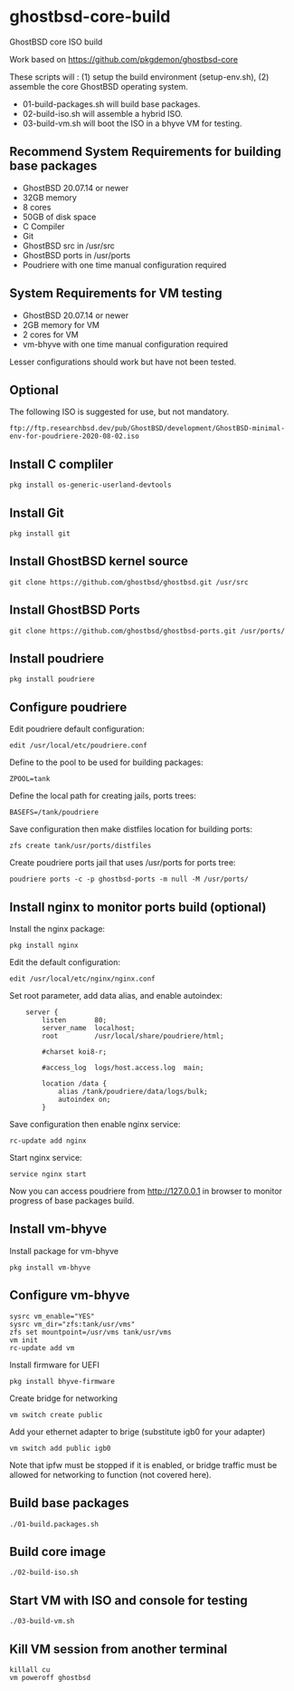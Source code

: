 # ghostbsd-core-build
GhostBSD core ISO build

Work based on https://github.com/pkgdemon/ghostbsd-core

These scripts will : 
(1) setup the build environment (setup-env.sh),
(2) assemble the core GhostBSD operating system. 
* 01-build-packages.sh will build base packages.  
* 02-build-iso.sh will assemble a hybrid ISO.  
* 03-build-vm.sh will boot the ISO in a bhyve VM for testing.  

## Recommend System Requirements for building base packages

* GhostBSD 20.07.14 or newer 
* 32GB memory
* 8 cores
* 50GB of disk space
* C Compiler
* Git
* GhostBSD src in /usr/src
* GhostBSD ports in /usr/ports
* Poudriere with one time manual configuration required

## System Requirements for VM testing

* GhostBSD 20.07.14 or newer
* 2GB memory for VM
* 2 cores for VM
* vm-bhyve with one time manual configuration required

Lesser configurations should work but have not been tested.

## Optional 
The following ISO is suggested for use, but not mandatory.
```
ftp://ftp.researchbsd.dev/pub/GhostBSD/development/GhostBSD-minimal-env-for-poudriere-2020-08-02.iso
```

## Install C compliler
```
pkg install os-generic-userland-devtools
```
## Install Git
```
pkg install git
```
## Install GhostBSD kernel source
```
git clone https://github.com/ghostbsd/ghostbsd.git /usr/src
```
## Install GhostBSD Ports
```
git clone https://github.com/ghostbsd/ghostbsd-ports.git /usr/ports/
```
## Install poudriere

```
pkg install poudriere
```

## Configure poudriere

Edit poudriere default configuration:

```
edit /usr/local/etc/poudriere.conf
```

Define to the pool to be used for building packages:

```
ZPOOL=tank
```

Define the local path for creating jails, ports trees:

```
BASEFS=/tank/poudriere
```

Save configuration then make distfiles location for building ports:

```
zfs create tank/usr/ports/distfiles
```

Create poudriere ports jail that uses /usr/ports for ports tree:
```
poudriere ports -c -p ghostbsd-ports -m null -M /usr/ports/
```

## Install nginx to monitor ports build (optional)

Install the nginx package:

```
pkg install nginx
```

Edit the default configuration:

```
edit /usr/local/etc/nginx/nginx.conf
```

Set root parameter, add data alias, and enable autoindex:

```
    server {
        listen       80;
        server_name  localhost;
        root         /usr/local/share/poudriere/html;

        #charset koi8-r;

        #access_log  logs/host.access.log  main;

        location /data {
            alias /tank/poudriere/data/logs/bulk;
            autoindex on;
        }
```

Save configuration then enable nginx service:

```
rc-update add nginx
```

Start nginx service:

```
service nginx start
```

Now you can access poudriere from http://127.0.0.1 in browser to monitor progress of base packages build.

## Install vm-bhyve

Install package for vm-bhyve
```
pkg install vm-bhyve
```

## Configure vm-bhyve
```
sysrc vm_enable="YES"
sysrc vm_dir="zfs:tank/usr/vms"
zfs set mountpoint=/usr/vms tank/usr/vms
vm init
rc-update add vm
```

Install firmware for UEFI
```
pkg install bhyve-firmware
```

Create bridge for networking
```
vm switch create public
```

Add your ethernet adapter to brige (substitute igb0 for your adapter)

```
vm switch add public igb0
```

Note that ipfw must be stopped if it is enabled, or bridge traffic must be allowed for networking to function (not covered here).  

## Build base packages
```
./01-build.packages.sh
```

## Build core image
```
./02-build-iso.sh
```

## Start VM with ISO and console for testing
```
./03-build-vm.sh
```

## Kill VM session from another terminal
```
killall cu
vm poweroff ghostbsd
```
